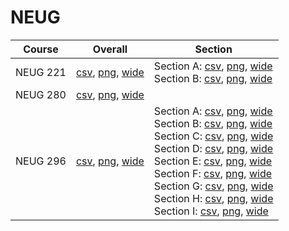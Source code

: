 # NEUG

| Course | Overall | Section |
| ------ | ------- | ------- |
| NEUG 221 | [csv](https://github.com/UCSD-Historical-Enrollment-Data/2025Spring/blob/main/overall/NEUG%20221.csv), [png](https://raw.githubusercontent.com/UCSD-Historical-Enrollment-Data/2025Spring/main/plot_overall/NEUG%20221.png), [wide](https://raw.githubusercontent.com/UCSD-Historical-Enrollment-Data/2025Spring/main/plot_overall_wide/NEUG%20221.png) | Section A: [csv](https://github.com/UCSD-Historical-Enrollment-Data/2025Spring/blob/main/section/NEUG%20221_A.csv), [png](https://raw.githubusercontent.com/UCSD-Historical-Enrollment-Data/2025Spring/main/plot_section/NEUG%20221_A.png), [wide](https://raw.githubusercontent.com/UCSD-Historical-Enrollment-Data/2025Spring/main/plot_section_wide/NEUG%20221_A.png)<br>Section B: [csv](https://github.com/UCSD-Historical-Enrollment-Data/2025Spring/blob/main/section/NEUG%20221_B.csv), [png](https://raw.githubusercontent.com/UCSD-Historical-Enrollment-Data/2025Spring/main/plot_section/NEUG%20221_B.png), [wide](https://raw.githubusercontent.com/UCSD-Historical-Enrollment-Data/2025Spring/main/plot_section_wide/NEUG%20221_B.png) |
| NEUG 280 | [csv](https://github.com/UCSD-Historical-Enrollment-Data/2025Spring/blob/main/overall/NEUG%20280.csv), [png](https://raw.githubusercontent.com/UCSD-Historical-Enrollment-Data/2025Spring/main/plot_overall/NEUG%20280.png), [wide](https://raw.githubusercontent.com/UCSD-Historical-Enrollment-Data/2025Spring/main/plot_overall_wide/NEUG%20280.png) |  |
| NEUG 296 | [csv](https://github.com/UCSD-Historical-Enrollment-Data/2025Spring/blob/main/overall/NEUG%20296.csv), [png](https://raw.githubusercontent.com/UCSD-Historical-Enrollment-Data/2025Spring/main/plot_overall/NEUG%20296.png), [wide](https://raw.githubusercontent.com/UCSD-Historical-Enrollment-Data/2025Spring/main/plot_overall_wide/NEUG%20296.png) | Section A: [csv](https://github.com/UCSD-Historical-Enrollment-Data/2025Spring/blob/main/section/NEUG%20296_A.csv), [png](https://raw.githubusercontent.com/UCSD-Historical-Enrollment-Data/2025Spring/main/plot_section/NEUG%20296_A.png), [wide](https://raw.githubusercontent.com/UCSD-Historical-Enrollment-Data/2025Spring/main/plot_section_wide/NEUG%20296_A.png)<br>Section B: [csv](https://github.com/UCSD-Historical-Enrollment-Data/2025Spring/blob/main/section/NEUG%20296_B.csv), [png](https://raw.githubusercontent.com/UCSD-Historical-Enrollment-Data/2025Spring/main/plot_section/NEUG%20296_B.png), [wide](https://raw.githubusercontent.com/UCSD-Historical-Enrollment-Data/2025Spring/main/plot_section_wide/NEUG%20296_B.png)<br>Section C: [csv](https://github.com/UCSD-Historical-Enrollment-Data/2025Spring/blob/main/section/NEUG%20296_C.csv), [png](https://raw.githubusercontent.com/UCSD-Historical-Enrollment-Data/2025Spring/main/plot_section/NEUG%20296_C.png), [wide](https://raw.githubusercontent.com/UCSD-Historical-Enrollment-Data/2025Spring/main/plot_section_wide/NEUG%20296_C.png)<br>Section D: [csv](https://github.com/UCSD-Historical-Enrollment-Data/2025Spring/blob/main/section/NEUG%20296_D.csv), [png](https://raw.githubusercontent.com/UCSD-Historical-Enrollment-Data/2025Spring/main/plot_section/NEUG%20296_D.png), [wide](https://raw.githubusercontent.com/UCSD-Historical-Enrollment-Data/2025Spring/main/plot_section_wide/NEUG%20296_D.png)<br>Section E: [csv](https://github.com/UCSD-Historical-Enrollment-Data/2025Spring/blob/main/section/NEUG%20296_E.csv), [png](https://raw.githubusercontent.com/UCSD-Historical-Enrollment-Data/2025Spring/main/plot_section/NEUG%20296_E.png), [wide](https://raw.githubusercontent.com/UCSD-Historical-Enrollment-Data/2025Spring/main/plot_section_wide/NEUG%20296_E.png)<br>Section F: [csv](https://github.com/UCSD-Historical-Enrollment-Data/2025Spring/blob/main/section/NEUG%20296_F.csv), [png](https://raw.githubusercontent.com/UCSD-Historical-Enrollment-Data/2025Spring/main/plot_section/NEUG%20296_F.png), [wide](https://raw.githubusercontent.com/UCSD-Historical-Enrollment-Data/2025Spring/main/plot_section_wide/NEUG%20296_F.png)<br>Section G: [csv](https://github.com/UCSD-Historical-Enrollment-Data/2025Spring/blob/main/section/NEUG%20296_G.csv), [png](https://raw.githubusercontent.com/UCSD-Historical-Enrollment-Data/2025Spring/main/plot_section/NEUG%20296_G.png), [wide](https://raw.githubusercontent.com/UCSD-Historical-Enrollment-Data/2025Spring/main/plot_section_wide/NEUG%20296_G.png)<br>Section H: [csv](https://github.com/UCSD-Historical-Enrollment-Data/2025Spring/blob/main/section/NEUG%20296_H.csv), [png](https://raw.githubusercontent.com/UCSD-Historical-Enrollment-Data/2025Spring/main/plot_section/NEUG%20296_H.png), [wide](https://raw.githubusercontent.com/UCSD-Historical-Enrollment-Data/2025Spring/main/plot_section_wide/NEUG%20296_H.png)<br>Section I: [csv](https://github.com/UCSD-Historical-Enrollment-Data/2025Spring/blob/main/section/NEUG%20296_I.csv), [png](https://raw.githubusercontent.com/UCSD-Historical-Enrollment-Data/2025Spring/main/plot_section/NEUG%20296_I.png), [wide](https://raw.githubusercontent.com/UCSD-Historical-Enrollment-Data/2025Spring/main/plot_section_wide/NEUG%20296_I.png) |
